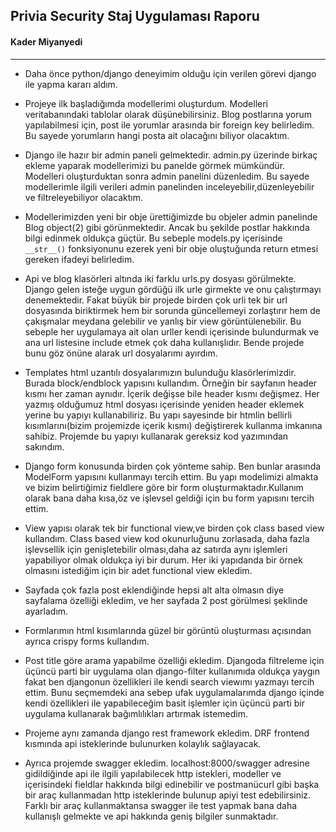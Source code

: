 ## Privia Security Staj Uygulaması Raporu
#### Kader Miyanyedi
---
* Daha önce python/django deneyimim olduğu için verilen görevi django ile yapma kararı aldım.

* Projeye ilk başladığımda modellerimi oluşturdum. Modelleri veritabanındaki tablolar olarak düşünebilirsiniz. Blog postlarına yorum yapılabilmesi için, post ile yorumlar arasında bir foreign key belirledim. Bu sayede yorumların hangi posta ait olacağını biliyor olacaktım.

* Django ile hazır bir admin paneli gelmektedir. admin.py üzerinde birkaç ekleme yaparak modellerimizi bu panelde görmek mümkündür. Modelleri oluşturduktan sonra admin panelini düzenledim. Bu sayede modellerimle ilgili verileri admin panelinden inceleyebilir,düzenleyebilir ve filtreleyebiliyor olacaktım.

* Modellerimizden yeni bir obje ürettiğimizde bu objeler admin panelinde Blog object(2) gibi görünmektedir. Ancak bu şekilde postlar hakkında bilgi edinmek oldukça güçtür. Bu sebeple models.py içerisinde ` __str__() ` fonksiyonunu ezerek yeni bir obje oluştuğunda return etmesi gereken ifadeyi belirledim.

* Api ve blog klasörleri altında iki farklu urls.py dosyası görülmekte. Django gelen isteğe uygun gördüğü ilk urle girmekte ve onu çalıştırmayı denemektedir. Fakat büyük bir projede birden çok urli tek bir url dosyasında biriktirmek hem bir sorunda güncellemeyi zorlaştırır hem de çakışmalar meydana gelebilir ve yanlış bir view görüntülenebilir. Bu sebeple her uygulamaya ait olan urller kendi içerisinde bulundurmak ve ana url listesine include etmek çok daha kullanışlıdır. Bende projede bunu göz önüne alarak url dosyalarımı ayırdım.

* Templates html uzantılı dosyalarımızın bulunduğu klasörlerimizdir. Burada block/endblock yapısını kullandım. Örneğin bir sayfanın header kısmı her zaman aynıdır. İçerik değişse bile header kısmı değişmez. Her yazmış olduğumuz html dosyası içerisinde yeniden header eklemek yerine bu yapıyı kullanabiliriz. Bu yapı sayesinde bir htmlin bellirli kısımlarını(bizim projemizde içerik kısmı) değiştirerek kullanma imkanına sahibiz. Projemde bu yapıyı kullanarak gereksiz kod yazımından sakındım.

* Django form konusunda birden çok yönteme sahip. Ben bunlar arasında ModelForm yapısını kullanmayı tercih ettim. Bu yapı modelimizi almakta ve bizim belirtiğimiz fieldlere göre bir form oluşturmaktadır.Kullanım olarak bana daha kısa,öz ve işlevsel geldiği için bu form yapısını tercih ettim.

* View yapısı olarak tek bir functional view,ve birden çok class based view kullandım. Class based view kod okunurluğunu zorlasada, daha fazla işlevsellik için genişletebilir olması,daha az satırda aynı işlemleri yapabiliyor olmak oldukça iyi bir durum. Her iki yapıdanda bir örnek olmasını istediğim için bir adet functional view ekledim.

* Sayfada çok fazla post eklendiğinde hepsi alt alta olmasın diye sayfalama özelliği ekledim, ve her sayfada 2 post görülmesi şeklinde ayarladım.

* Formlarımın html kısımlarında güzel bir görüntü oluşturması açısından ayrıca crispy forms kullandım.

* Post title göre arama yapabilme özelliği ekledim. Djangoda filtreleme için üçüncü parti bir uygulama olan django-filter kullanımıda oldukça yaygın fakat ben djangonun özellikleri ile kendi search viewımı yazmayı tercih ettim. Bunu seçmemdeki ana sebep ufak uygulamalarımda django içinde kendi özellikleri ile yapabileceğim basit işlemler için üçüncü parti bir uygulama kullanarak bağımlılıkları artırmak istemedim.

* Projeme aynı zamanda django rest framework ekledim. DRF frontend kısmında api isteklerinde bulunurken kolaylık sağlayacak.

* Ayrıca projemde swagger ekledim. localhost:8000/swagger adresine gidildiğinde api ile ilgili yapılabilecek http istekleri, modeller ve içerisindeki fieldlar hakkında bilgi edinebilir ve postmanücurl gibi başka bir araç kullanmadan http isteklerinde bulunup apiyi test edebilirsiniz. Farklı bir araç kullanmaktansa swagger ile test yapmak bana daha kullanışlı gelmekte ve api hakkında geniş bilgiler sunmaktadır.